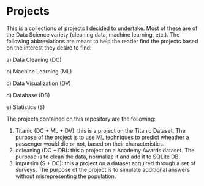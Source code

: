 # Projects
This is a collections of projects I decided to undertake. Most of these are of the Data Science variety (cleaning data, machine learning, etc.). The following abbreviations are meant to help the reader find the projects based on the interest they desire to find:

a) Data Cleaning (DC)

b) Machine Learning (ML)

c) Data Visualization (DV)

d) Database (DB)

e) Statistics (S)

The projects contained on this repository are the following:

1) Titanic (DC + ML + DV): this is a project on the Titanic Dataset. The purpose of the project is to use ML techniques to predict wheather a passenger would die or not, based on their characteristics.
2) dcleaning (DC + DB): this a project on a Academy Awards dataset. The purpose is to clean the data, normalize it and add it to SQLite DB.
3) imputsim (S + DC): this a project on a dataset acquired through a set of surveys. The purpose of the project is to simulate additional answers without misrepresenting the population.
